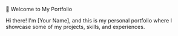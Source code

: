 👋 Welcome to My Portfolio

Hi there! I'm [Your Name], and this is my personal portfolio where I showcase some of my projects, skills, and experiences.
